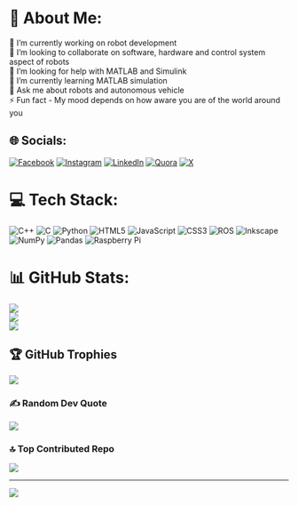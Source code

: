 # 💫 About Me:
🔭 I’m currently working on robot development<br>👯 I’m looking to collaborate on software, hardware and control system aspect of robots<br>🤝 I’m looking for help with MATLAB and Simulink<br>🌱 I’m currently learning MATLAB simulation<br>💬 Ask me about robots and autonomous vehicle<br>⚡ Fun fact - My mood depends on how aware you are of the world around you


## 🌐 Socials:
[![Facebook](https://img.shields.io/badge/Facebook-%231877F2.svg?logo=Facebook&logoColor=white)](https://facebook.com/https://www.facebook.com/varun.ajith.3) [![Instagram](https://img.shields.io/badge/Instagram-%23E4405F.svg?logo=Instagram&logoColor=white)](https://instagram.com/i.varunn_) [![LinkedIn](https://img.shields.io/badge/LinkedIn-%230077B5.svg?logo=linkedin&logoColor=white)](https://linkedin.com/in/https://www.linkedin.com/in/varun-ajith-857820212/) [![Quora](https://img.shields.io/badge/Quora-%23B92B27.svg?logo=Quora&logoColor=white)](https://quora.com/profile/https://www.quora.com/profile/Varun-Ajith-12) [![X](https://img.shields.io/badge/X-black.svg?logo=X&logoColor=white)](https://x.com/varun_ajith) 

# 💻 Tech Stack:
![C++](https://img.shields.io/badge/c++-%2300599C.svg?style=plastic&logo=c%2B%2B&logoColor=white) ![C](https://img.shields.io/badge/c-%2300599C.svg?style=plastic&logo=c&logoColor=white) ![Python](https://img.shields.io/badge/python-3670A0?style=plastic&logo=python&logoColor=ffdd54) ![HTML5](https://img.shields.io/badge/html5-%23E34F26.svg?style=plastic&logo=html5&logoColor=white) ![JavaScript](https://img.shields.io/badge/javascript-%23323330.svg?style=plastic&logo=javascript&logoColor=%23F7DF1E) ![CSS3](https://img.shields.io/badge/css3-%231572B6.svg?style=plastic&logo=css3&logoColor=white) ![ROS](https://img.shields.io/badge/ros-%230A0FF9.svg?style=plastic&logo=ros&logoColor=white) ![Inkscape](https://img.shields.io/badge/Inkscape-e0e0e0?style=plastic&logo=inkscape&logoColor=080A13) ![NumPy](https://img.shields.io/badge/numpy-%23013243.svg?style=plastic&logo=numpy&logoColor=white) ![Pandas](https://img.shields.io/badge/pandas-%23150458.svg?style=plastic&logo=pandas&logoColor=white) ![Raspberry Pi](https://img.shields.io/badge/-Raspberry_Pi-C51A4A?style=plastic&logo=Raspberry-Pi)
# 📊 GitHub Stats:
![](https://github-readme-stats.vercel.app/api?username=Varun-Ajith&theme=highcontrast&hide_border=false&include_all_commits=false&count_private=false)<br/>
![](https://github-readme-streak-stats.herokuapp.com/?user=Varun-Ajith&theme=highcontrast&hide_border=false)<br/>
![](https://github-readme-stats.vercel.app/api/top-langs/?username=Varun-Ajith&theme=highcontrast&hide_border=false&include_all_commits=false&count_private=false&layout=compact)

## 🏆 GitHub Trophies
![](https://github-profile-trophy.vercel.app/?username=Varun-Ajith&theme=gruvbox_light&no-frame=false&no-bg=true&margin-w=4)

### ✍️ Random Dev Quote
![](https://quotes-github-readme.vercel.app/api?type=horizontal&theme=dark)

### 🔝 Top Contributed Repo
![](https://github-contributor-stats.vercel.app/api?username=Varun-Ajith&limit=5&theme=dark&combine_all_yearly_contributions=true)

---
[![](https://visitcount.itsvg.in/api?id=Varun-Ajith&icon=0&color=13)](https://visitcount.itsvg.in)

<!-- Proudly created with GPRM ( https://gprm.itsvg.in ) -->
